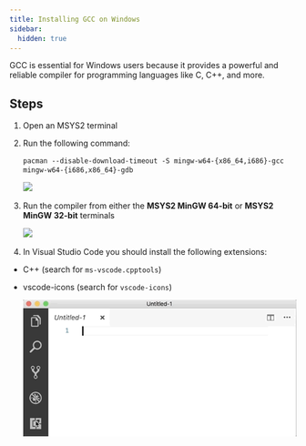 ```yaml
---
title: Installing GCC on Windows
sidebar:
  hidden: true
---
```

GCC is essential for Windows users because it provides a powerful and reliable compiler for programming languages like C, C++, and more.
## Steps

1. Open an MSYS2 terminal
1. Run the following command:

    ```shell
    pacman --disable-download-timeout -S mingw-w64-{x86_64,i686}-gcc mingw-w64-{i686,x86_64}-gdb
    ```

    ![](../images/gif/install-gpp-msys.gif)

1. Run the compiler from either the **MSYS2 MinGW 64-bit** or **MSYS2 MinGW 32-bit** terminals

    ![](../images/gif/demo-compiler.gif)

1. In Visual Studio Code you should install the following extensions:

  - C++ (search for `ms-vscode.cpptools`)
  - vscode-icons (search for `vscode-icons`)

    ![](../images/gif/extensions.gif)



